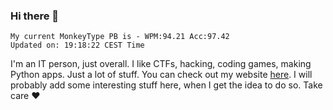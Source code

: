 ### Hi there 👋
<!-- PB START -->
```
My current MonkeyType PB is - WPM:94.21 Acc:97.42
Updated on: 19:18:22 CEST Time
```
<!-- PB END -->
I'm an IT person, just overall. I like CTFs, hacking, coding games, making Python apps. Just a lot of stuff.
You can check out my website [here](https://skill3472.github.io/).
I will probably add some interesting stuff here, when I get the idea to do so. Take care ❤️

